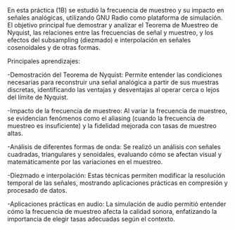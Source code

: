 En esta práctica (1B) se estudió la frecuencia de muestreo y su impacto en señales analógicas, utilizando GNU Radio como plataforma de simulación. El objetivo principal fue demostrar y analizar el Teorema de Muestreo de Nyquist, las relaciones entre las frecuencias de señal y muestreo, y los efectos del subsampling (diezmado) e interpolación en señales cosenoidales y de otras formas.

Principales aprendizajes:

-Demostración del Teorema de Nyquist: Permite entender las condiciones necesarias para reconstruir una señal analógica a partir de sus muestras discretas, identificando las ventajas y desventajas al operar cerca o lejos del límite de Nyquist.

-Impacto de la frecuencia de muestreo: Al variar la frecuencia de muestreo, se evidencian fenómenos como el aliasing (cuando la frecuencia de muestreo es insuficiente) y la fidelidad mejorada con tasas de muestreo altas.

-Análisis de diferentes formas de onda: Se realizó un análisis con señales cuadradas, triangulares y senoidales, evaluando cómo se afectan visual y matemáticamente por las variaciones en el muestreo.

-Diezmado e interpolación: Estas técnicas permiten modificar la resolución temporal de las señales, mostrando aplicaciones prácticas en compresión y procesado de datos.

-Aplicaciones prácticas en audio: La simulación de audio permitió entender cómo la frecuencia de muestreo afecta la calidad sonora, enfatizando la importancia de elegir tasas adecuadas según el contexto.
